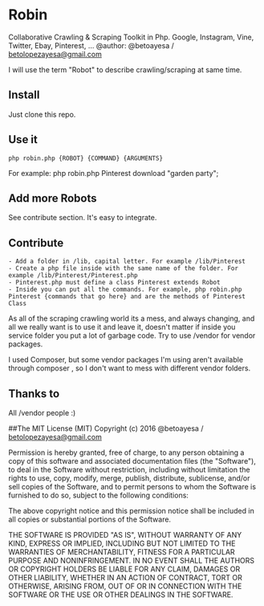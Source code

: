 # Robin
Collaborative Crawling &amp; Scraping Toolkit in Php. Google, Instagram, Vine, Twitter, Ebay, Pinterest, ...
@author: @betoayesa / betolopezayesa@gmail.com

I will use the term "Robot" to describe crawling/scraping at same time.

## Install

Just clone this repo.

## Use it

    php robin.php {ROBOT} {COMMAND} {ARGUMENTS}

For example: php robin.php Pinterest download "garden party";

## Add more Robots

See contribute section. It's easy to integrate.

## Contribute

    - Add a folder in /lib, capital letter. For example /lib/Pinterest
    - Create a php file inside with the same name of the folder. For example /lib/Pinterest/Pinterest.php
    - Pinterest.php must define a class Pinterest extends Robot
    - Inside you can put all the commands. For example, php robin.php Pinterest {commands that go here} and are the methods of Pinterest Class

As all of the scraping crawling world its a mess, and always changing, and all we really want is to use it and leave it, doesn't matter if inside you service folder you put a lot of garbage code. Try to use /vendor for vendor packages. 

I used Composer, but some vendor packages I'm using aren't available through composer , so I don't want to mess with different vendor folders.

## Thanks to

All /vendor people :)

##The MIT License (MIT)
Copyright (c) 2016 @betoayesa / betolopezayesa@gmail.com

Permission is hereby granted, free of charge, to any person obtaining a copy of this software and associated documentation files (the "Software"), to deal in the Software without restriction, including without limitation the rights to use, copy, modify, merge, publish, distribute, sublicense, and/or sell copies of the Software, and to permit persons to whom the Software is furnished to do so, subject to the following conditions:

The above copyright notice and this permission notice shall be included in all copies or substantial portions of the Software.

THE SOFTWARE IS PROVIDED "AS IS", WITHOUT WARRANTY OF ANY KIND, EXPRESS OR IMPLIED, INCLUDING BUT NOT LIMITED TO THE WARRANTIES OF MERCHANTABILITY, FITNESS FOR A PARTICULAR PURPOSE AND NONINFRINGEMENT. IN NO EVENT SHALL THE AUTHORS OR COPYRIGHT HOLDERS BE LIABLE FOR ANY CLAIM, DAMAGES OR OTHER LIABILITY, WHETHER IN AN ACTION OF CONTRACT, TORT OR OTHERWISE, ARISING FROM, OUT OF OR IN CONNECTION WITH THE SOFTWARE OR THE USE OR OTHER DEALINGS IN THE SOFTWARE.